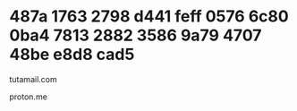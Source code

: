 # 
# 487a 1763 2798 d441 feff 0576 6c80 0ba4 7813 2882 3586 9a79 4707 48be e8d8 cad5

tutamail.com

proton.me

